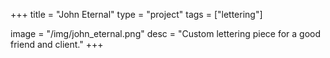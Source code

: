 +++
title = "John Eternal"
type = "project"
tags = ["lettering"]

image = "/img/john_eternal.png"
desc = "Custom lettering piece for a good friend and client."
+++
